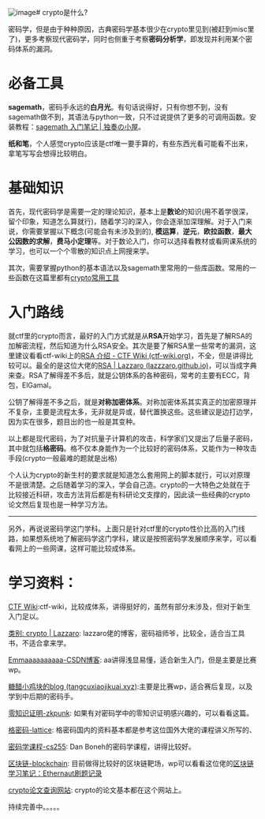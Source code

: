 ![image](https://github.com/user-attachments/assets/082673eb-2c3d-4625-b3cd-0749033f277e)# crypto是什么?  

密码学，但是由于种种原因，古典密码学基本很少在crypto里见到(被赶到misc里了)，更多考察现代密码学，同时也侧重于考察**密码分析学**，即发现并利用某个密码体系的漏洞。

# 必备工具
**sagemath**，密码手永远的**白月光**。有句话说得好，只有你想不到，没有sagemath做不到，其语法与python一致，只不过说提供了更多的可调用函数。安装教程：[sagemath 入门笔记 | 独奏の小屋](https://hasegawaazusa.github.io/sagemath-get-started.html)。

**纸和笔**，个人感觉crypto应该是ctf唯一要手算的，有些东西光看可能看不出来，拿笔写写会想得比较明白。

# 基础知识  
首先，现代密码学是需要一定的理论知识，基本上是**数论**的知识(用不着学很深，留个印象，知道怎么算就行)，随着学习的深入，你会逐渐加深理解。对于入门来说，你需要掌握以下概念(可能会有未涉及到的), **模运算**，**逆元**，**欧拉函数**，**最大公因数的求解**，**费马小定理**等。对于数论入门，你可以选择看教材或看网课系统的学习，也可以一个个零散的知识点上网搜来学。    

其次，需要掌握python的基本语法以及sagemath里常用的一些库函数。常用的一些函数在这篇里都有[crypto常用工具](https://lazzzaro.github.io/2020/05/10/crypto-crypto%E5%B8%B8%E7%94%A8%E5%B7%A5%E5%85%B7/)  

# 入门路线
就ctf里的crypto而言，最好的入门方式就是从**RSA**开始学习，首先是了解RSA的加解密流程，然后知道为什么RSA安全。其次是要了解RSA里一些常考的漏洞，这里建议看看ctf-wiki上的[RSA 介绍 - CTF Wiki (ctf-wiki.org)](https://ctf-wiki.org/crypto/asymmetric/rsa/rsa_theory/)，不全，但是讲得比较可以。最全的是这位大佬的[RSA | Lazzaro (lazzzaro.github.io)](https://lazzzaro.github.io/2020/05/06/crypto-RSA/)，可以当成字典来查。RSA了解得差不多后，就是公钥体系的各种密码，常考的主要有ECC，背包，ElGamal。

公钥了解得差不多之后，就是**对称加密体系**。对称加密体系其实真正的加密原理并不复杂，主要是流程太多，无非就是异或，替代置换这些。这些建议是边打边学，因为实在很多，题目出的也一般是其变种。

以上都是现代密码，为了对抗量子计算机的攻击，科学家们又提出了后量子密码，其中就包括**格密码**。格不仅本身能作为一个比较好的密码体系，又能作为一种攻击手段(crypto一般最难的题就是出格)

个人认为crypto的新生村的要求就是知道怎么套用网上的脚本就行，可以对原理不是很清楚。之后随着学习的深入，学会自己造。crypto的一大特色之处就在于比较接近科研，攻击方法背后都是有科研论文支撑的，因此读一些经典的crypto论文然后复现也是一种学习方法。

---

另外，再说说密码学这门学科。上面只是针对ctf里的crypto性价比高的入门线路，如果想系统地了解密码学这门学科，建议是按照密码学发展顺序来学，可以看看网上的一些网课，这样可能比较成体系。

# 学习资料：  

[CTF Wiki](https://ctf-wiki.org/crypto/introduction/):ctf-wiki，比较成体系，讲得挺好的，虽然有部分未涉及，但对于新生入门足以。  

[类别: crypto | Lazzaro](https://lazzzaro.github.io/categories/crypto/): lazzaro佬的博客，密码祖师爷，比较全，适合当工具书，不适合拿来学。    

[Emmaaaaaaaaaa-CSDN博客](https://blog.csdn.net/XiongSiqi_blog?type=blog): aa讲得浅显易懂，适合新生入门，但是主要是比赛wp。    

[糖醋小鸡块的blog (tangcuxiaojikuai.xyz)](https://tangcuxiaojikuai.xyz/):主要是比赛wp，适合赛后复现，以及学到中后期的密码手。    

[零知识证明-zkpunk](https://learn.zkpunk.pro/index.html): 如果有对密码学中的零知识证明感兴趣的，可以看看这篇。

[格密码-lattice](https://cims.nyu.edu/~regev/teaching/lattices_fall_2009/): 格密码国内的资料基本都是参考这位国外大佬的课程讲义所写的、  

[密码学课程-cs255](https://crypto.stanford.edu/~dabo/cs255/): Dan Boneh的密码学课程，讲得比较好。

[区块链-blockchain](https://ethernaut.openzeppelin.com/): 目前做得比较好的区块链靶场，wp可以看看这位佬的[区块链学习笔记：Ethernaut刷题记录](https://tover.xyz/p/Ethernaut-note/) 

[crypto论文查询网站](https://eprint.iacr.org/): crypto的论文基本都在这个网站上。  

持续完善中。。。。。





